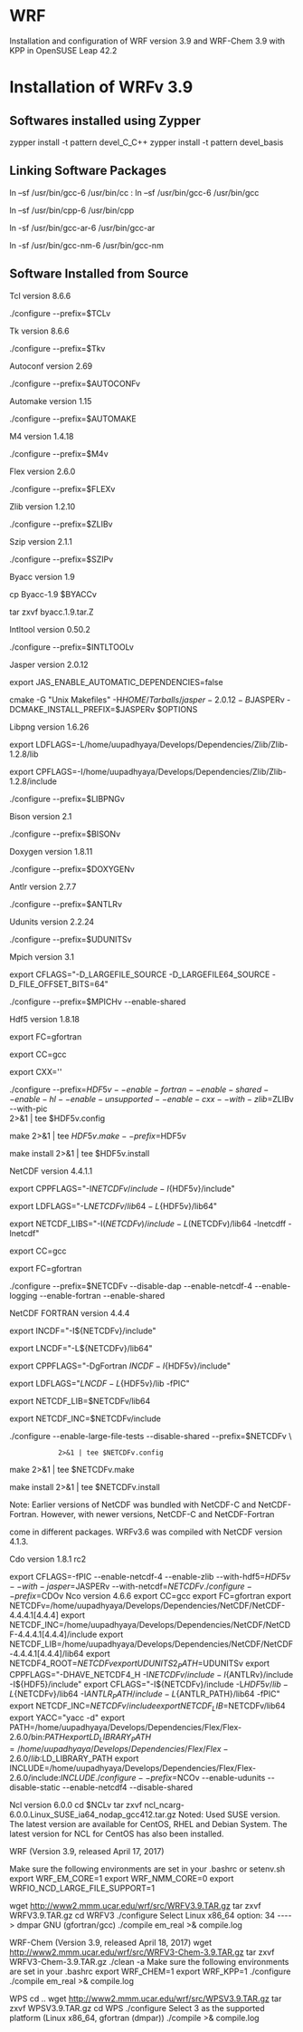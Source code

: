 # WRF
Installation and configuration of WRF version 3.9 and WRF-Chem 3.9 with KPP in OpenSUSE Leap 42.2

# Installation of WRFv 3.9

## Softwares installed using Zypper

zypper install -t pattern devel_C_C++
zypper install -t pattern devel_basis

## Linking Software Packages

ln –sf /usr/bin/gcc-6 /usr/bin/cc
: ln –sf /usr/bin/gcc-6 /usr/bin/gcc

ln –sf /usr/bin/cpp-6 /usr/bin/cpp

ln -sf /usr/bin/gcc-ar-6 /usr/bin/gcc-ar

ln -sf /usr/bin/gcc-nm-6 /usr/bin/gcc-nm

## Software Installed from Source 

Tcl version 8.6.6

./configure --prefix=$TCLv

Tk version 8.6.6

./configure --prefix=$Tkv

Autoconf version 2.69

./configure --prefix=$AUTOCONFv

Automake version 1.15

./configure --prefix=$AUTOMAKE

M4 version 1.4.18

./configure --prefix=$M4v

Flex version 2.6.0

./configure --prefix=$FLEXv

Zlib version 1.2.10

./configure --prefix=$ZLIBv


Szip version 2.1.1

./configure --prefix=$SZIPv

Byacc version 1.9

cp Byacc-1.9 $BYACCv

tar zxvf byacc.1.9.tar.Z

Intltool version 0.50.2

./configure --prefix=$INTLTOOLv

Jasper version 2.0.12

export JAS_ENABLE_AUTOMATIC_DEPENDENCIES=false

cmake -G "Unix Makefiles" -H$HOME/Tarballs/jasper-2.0.12 -B$JASPERv -DCMAKE_INSTALL_PREFIX=$JASPERv $OPTIONS

Libpng version 1.6.26

export LDFLAGS=-L/home/uupadhyaya/Develops/Dependencies/Zlib/Zlib-1.2.8/lib

export CPFLAGS=-I/home/uupadhyaya/Develops/Dependencies/Zlib/Zlib-1.2.8/include

./configure --prefix=$LIBPNGv

Bison version 2.1

./configure --prefix=$BISONv

Doxygen version 1.8.11

./configure --prefix=$DOXYGENv

Antlr version 2.7.7

./configure --prefix=$ANTLRv

Udunits version 2.2.24

./configure --prefix=$UDUNITSv

Mpich version 3.1

export CFLAGS="-D_LARGEFILE_SOURCE -D_LARGEFILE64_SOURCE -D_FILE_OFFSET_BITS=64"

./configure --prefix=$MPICHv --enable-shared

Hdf5 version 1.8.18

export FC=gfortran

export CC=gcc

export CXX=''

./configure --prefix=$HDF5v --enable-fortran --enable-shared --enable-hl --enable-unsupported --enable-cxx --with-zlib=$ZLIBv --with-pic \
            2>&1 | tee $HDF5v.config
            
make 2>&1 | tee $HDF5v.make --prefix=$HDF5v

make install 2>&1 | tee $HDF5v.install

NetCDF version 4.4.1.1

export CPPFLAGS="-I${NETCDFv}/include -I${HDF5v}/include"

export LDFLAGS="-L${NETCDFv}/lib64 -L${HDF5v}/lib64"

export NETCDF_LIBS="-I$(NETCDFv)/include -L$(NETCDFv)/lib64 -lnetcdff -lnetcdf"

export CC=gcc

export FC=gfortran

./configure --prefix=$NETCDFv --disable-dap --enable-netcdf-4 --enable-logging --enable-fortran --enable-shared

NetCDF FORTRAN version 4.4.4

export INCDF="-I${NETCDFv}/include"

export LNCDF="-L${NETCDFv}/lib64"

export CPPFLAGS="-DgFortran $INCDF -I${HDF5v}/include"

export LDFLAGS="$LNCDF -L${HDF5v}/lib -fPIC"

export NETCDF_LIB=$NETCDFv/lib64

export NETCDF_INC=$NETCDFv/include

./configure     --enable-large-file-tests --disable-shared --prefix=$NETCDFv \

                2>&1 | tee $NETCDFv.config
                
make 2>&1 | tee $NETCDFv.make

make install 2>&1 | tee $NETCDFv.install

Note: Earlier versions of NetCDF was bundled with NetCDF-C and NetCDF-Fortran. However, with newer versions, NetCDF-C and NetCDF-Fortran 

come in different packages. WRFv3.6 was compiled with NetCDF version 4.1.3.




Cdo version 1.8.1 rc2

export CFLAGS=-fPIC --enable-netcdf-4 --enable-zlib --with-hdf5=$HDF5v --with-jasper=$JASPERv --with-netcdf=$NETCDFv
./configure --prefix=$CDOv
Nco version 4.6.6
export CC=gcc
export FC=gfortran
export NETCDFv=/home/uupadhyaya/Develops/Dependencies/NetCDF/NetCDF-4.4.4.1[4.4.4]
export NETCDF_INC=/home/uupadhyaya/Develops/Dependencies/NetCDF/NetCDF-4.4.4.1[4.4.4]/include
export NETCDF_LIB=/home/uupadhyaya/Develops/Dependencies/NetCDF/NetCDF-4.4.4.1[4.4.4]/lib64
export NETCDF4_ROOT=$NETCDFv
export UDUNITS2_PATH=$UDUNITSv
export CPPFLAGS="-DHAVE_NETCDF4_H -I${NETCDFv}/include -I${ANTLRv}/include -I${HDF5}/include"
export CFLAGS="-I${NETCDFv}/include -L${HDF5v}/lib -L${NETCDFv}/lib64 -I${ANTLR_PATH}/include -L${ANTLR_PATH}/lib64 -fPIC"
export NETCDF_INC=$NETCDFv/include
export NETCDF_LIB=$NETCDFv/lib64
export YACC="yacc -d"
export PATH=/home/uupadhyaya/Develops/Dependencies/Flex/Flex-2.6.0/bin:$PATH
export LD_LIBRARY_PATH=/home/uupadhyaya/Develops/Dependencies/Flex/Flex-2.6.0/lib:$LD_LIBRARY_PATH
export INCLUDE=/home/uupadhyaya/Develops/Dependencies/Flex/Flex-2.6.0/include:$INCLUDE
./configure --prefix=$NCOv --enable-udunits --disable-static --enable-netcdf4 --disable-shared

Ncl version 6.0.0
cd $NCLv
tar zxvf ncl_ncarg-6.0.0.Linux_SUSE_ia64_nodap_gcc412.tar.gz
Noted: Used SUSE version. The latest version are available for CentOS, RHEL and Debian System. The latest version for NCL for CentOS has also been installed.

WRF (Version 3.9, released April 17, 2017)

Make sure the following environments are set in your .bashrc or setenv.sh
export WRF_EM_CORE=1
export WRF_NMM_CORE=0
export WRFIO_NCD_LARGE_FILE_SUPPORT=1

wget http://www2.mmm.ucar.edu/wrf/src/WRFV3.9.TAR.gz 
tar zxvf WRFV3.9.TAR.gz
cd WRFV3
./configure
Select Linux x86_64 option: 34 ----> dmpar GNU (gfortran/gcc)
./compile em_real >& compile.log

WRF-Chem (Version 3.9, released April 18, 2017)
wget http://www2.mmm.ucar.edu/wrf/src/WRFV3-Chem-3.9.TAR.gz 
tar zxvf WRFV3-Chem-3.9.TAR.gz
./clean -a
Make sure the following environments are set in your .bashrc
export WRF_CHEM=1
export WRF_KPP=1
./configure
./compile em_real >& compile.log

WPS
cd ..
wget http://www2.mmm.ucar.edu/wrf/src/WPSV3.9.TAR.gz 
tar zxvf WPSV3.9.TAR.gz
cd WPS
./configure
Select 3 as the supported platform (Linux x86_64, gfortran    (dmpar))
./compile >& compile.log
